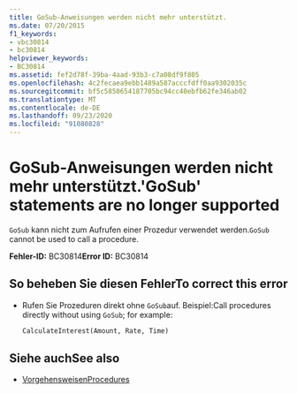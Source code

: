 ```yaml
---
title: GoSub-Anweisungen werden nicht mehr unterstützt.
ms.date: 07/20/2015
f1_keywords:
- vbc30814
- bc30814
helpviewer_keywords:
- BC30814
ms.assetid: fef2d78f-39ba-4aad-93b3-c7a08df9f805
ms.openlocfilehash: 4c2fecaea9ebb1489a587acccfdff0aa9302035c
ms.sourcegitcommit: bf5c5850654187705bc94cc40ebfb62fe346ab02
ms.translationtype: MT
ms.contentlocale: de-DE
ms.lasthandoff: 09/23/2020
ms.locfileid: "91080828"
---
```

# <a name="gosub-statements-are-no-longer-supported"></a><span data-ttu-id="a5448-102">GoSub-Anweisungen werden nicht mehr unterstützt.</span><span class="sxs-lookup"><span data-stu-id="a5448-102">'GoSub' statements are no longer supported</span></span>

<span data-ttu-id="a5448-103">`GoSub` kann nicht zum Aufrufen einer Prozedur verwendet werden.</span><span class="sxs-lookup"><span data-stu-id="a5448-103">`GoSub` cannot be used to call a procedure.</span></span>  
  
 <span data-ttu-id="a5448-104">**Fehler-ID:** BC30814</span><span class="sxs-lookup"><span data-stu-id="a5448-104">**Error ID:** BC30814</span></span>  
  
## <a name="to-correct-this-error"></a><span data-ttu-id="a5448-105">So beheben Sie diesen Fehler</span><span class="sxs-lookup"><span data-stu-id="a5448-105">To correct this error</span></span>  
  
- <span data-ttu-id="a5448-106">Rufen Sie Prozeduren direkt ohne `GoSub`auf. Beispiel:</span><span class="sxs-lookup"><span data-stu-id="a5448-106">Call procedures directly without using `GoSub`; for example:</span></span>  
  
    ```vb  
    CalculateInterest(Amount, Rate, Time)  
    ```  
  
## <a name="see-also"></a><span data-ttu-id="a5448-107">Siehe auch</span><span class="sxs-lookup"><span data-stu-id="a5448-107">See also</span></span>

- [<span data-ttu-id="a5448-108">Vorgehensweisen</span><span class="sxs-lookup"><span data-stu-id="a5448-108">Procedures</span></span>](../programming-guide/language-features/procedures/index.md)
